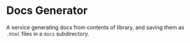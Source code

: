 # Docs Generator

A service generating docs from contents of library,
and saving them as `.html` files in a `docs` subdirectory.
